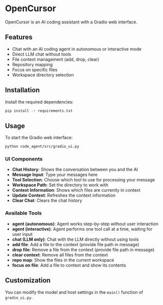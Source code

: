 # OpenCursor

OpenCursor is an AI coding assistant with a Gradio web interface.

## Features

- Chat with an AI coding agent in autonomous or interactive mode
- Direct LLM chat without tools
- File context management (add, drop, clear)
- Repository mapping
- Focus on specific files
- Workspace directory selection

## Installation

Install the required dependencies:

```bash
pip install -r requirements.txt
```

## Usage

To start the Gradio web interface:

```bash
python code_agent/src/gradio_ui.py
```

### UI Components

- **Chat History**: Shows the conversation between you and the AI
- **Message Input**: Type your messages here
- **Tool Selection**: Choose which tool to use for processing your message
- **Workspace Path**: Set the directory to work with
- **Context Information**: Shows which files are currently in context
- **Update Context**: Refreshes the context information
- **Clear Chat**: Clears the chat history

### Available Tools

- **agent (autonomous)**: Agent works step-by-step without user interaction
- **agent (interactive)**: Agent performs one tool call at a time, waiting for user input
- **chat (LLM only)**: Chat with the LLM directly without using tools
- **add file**: Add a file to the context (provide file path in message)
- **drop file**: Remove a file from the context (provide file path in message)
- **clear context**: Remove all files from the context
- **repo map**: Show the files in the current workspace
- **focus on file**: Add a file to context and show its contents

## Customization

You can modify the model and host settings in the `main()` function of `gradio_ui.py`.